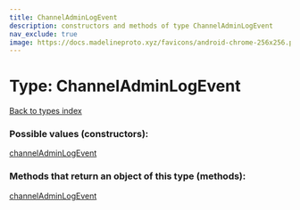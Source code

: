 ```yaml
---
title: ChannelAdminLogEvent
description: constructors and methods of type ChannelAdminLogEvent
nav_exclude: true
image: https://docs.madelineproto.xyz/favicons/android-chrome-256x256.png
---
```

# Type: ChannelAdminLogEvent
[Back to types index](index.html)



### Possible values (constructors):

[channelAdminLogEvent](/API_docs/constructors/channelAdminLogEvent.html)  



### Methods that return an object of this type (methods):



[channelAdminLogEvent](/API_docs/constructors/channelAdminLogEvent.html)  

